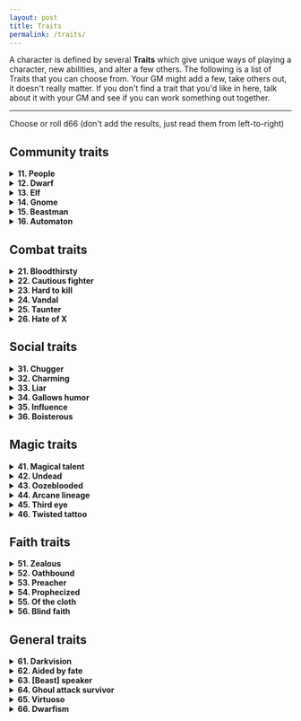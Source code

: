 ```yaml
---
layout: post
title: Traits
permalink: /traits/
---
```


A character is defined by several <b>Traits</b> which give unique ways of playing a character, new abilities, and alter a few others. The following is a list of Traits that you can choose from. Your GM might add a few, take others out, it doesn't really matter. If you don't find a trait that you'd like in here, talk about it with your GM and see if you can work something out together.
***

Choose or roll d66 (don't add the results, just read them from left-to-right)

## Community traits
<details markdown="1">
<summary><b>11. People</b></summary>
You actually belong to a race or sub-race of people. All the Traits you have are shared among these people. Describe a few defining aesthetic features. You have 1 <b>Friend</b> from this group of people, probably from where you come from. They'll help you out anytime if you meet them. In the outside world, you represent these people. Act accordingly.

If you already have a [Community] trait, you can acquire this for free.

Instead of a race, this can be an organization, clan, family or other form of group of people.
</details>

<details markdown="1">
<summary><b>12. Dwarf</b></summary>
You have a beard, which takes up an Inventory slot. You can shave it off, but it'll regrow to full after a week. You can braid up to 3 Valuables into your beard. For each Valuable you have braided into your beard, you have +1 HP.

Bonus item: A dented helmet (acts as a Shield)

Might or Lore +1, Wit -1. 
</details>

<details markdown="1">
<summary><b>13. Elf</b></summary>
Whenever you're dirtied, humiliated, or otherwise shown in a less-than-ideal light, you take a Wound. These Wounds don't heal until you've taken care of where it comes from (cleaning up, regaining your pride, etc).
  
All attributes +2.
</details>

<details markdown="1">
<summary><b>14. Gnome</b></summary>
You can't wield medium or heavy melee weapons, or mechanical ranged weapons. When you sleep, you can ask the GM, "If I do X, will Y happen?". The GM can truthfully answer by Yes, No or Maybe.

Wit or Lore +1, Might -1.
</details>

<details markdown="1">
<summary><b>15. Beastman</b></summary>
You're an orc (pigman), a goblin (ratman) or a gnoll (dogman).

Scars you acquire give you either +1 Armor (if Inventory) or +1 HP (if Mind).

Might or Grace +1, Lore -2.
</details>

<details markdown="1">
<summary><b>16. Automaton</b></summary>
You have an attribute called PURPOSE (all caps is non-optional). It is always equal to your highest attribute. State your purpose in three words (for example, DEFEND-THIS-AREA, MUST-PROTECT-GEORGE, SLAY-ALL-MUTANTS, etc). Whenever you are in a situation where you're doing your purpose, roll PURPOSE instead of the normal attribute.
State also something that doesn't compute, in one word (for example, LOVE, WAR or TAXES). Whenever you're confronted with what you can't compute, either fall to 0 HP or shut down and reboot after a minute.
Someone with the appropriate tools can reprogram you while you're sleeping. They choose your new purpose. You choose what doesn't compute.

Lore -1.
</details>

## Combat traits
<details markdown="1">
<summary><b>21. Bloodthirsty</b></summary>
You love the smell of blood - yours or others. If you deal damage to an undamaged enemy, you heal 1 HP. If you're bathed in the mire of blood by the end of combat, heal all HP.

Bonus item: Notched axe (medium melee. Other warriors might want to compare. Some might want to kill you to prove a point)

+1 Grace.
</details>

<details markdown="1">
<summary><b>22. Cautious fighter</b></summary>
If you don't attack or cast a spell during a round of combat, your Armor is 5 (unless it was already higher).

Bonus item: Rampart shield (Armor, acts as a wall if you plant it firmly in the ground)
</details>

<details markdown="1">
<summary><b>23. Hard to kill</b></summary>
You aren't penalized by your current number of Wounds when you attempt to Stabilize.

Bonus item: Toothmarked leather belt (if you bite on it, you have a boon on any roll to resist pain effects)

+1 Might.
</details>

<details markdown="1">
<summary><b>24. Vandal</b></summary>
You deal maximum damage to unattended objects.

Bonus item: Spiked leather straps (Armor)
</details>

<details markdown="1">
<summary><b>25. Taunter</b></summary>
If you find a good, contextual insult to yell at your enemy during your turn ('good' defined by the other players, and GM, going 'ooooooooh') force a reaction roll with your Wit as penalty.

+1 Wit.
</details>

<details markdown="1">
<summary><b>26. Hate of X</b></summary>
When you get this trait, replace X by some kind of creature. Orcs. Humans. Dogs. Trees.
If your target rsembles, even closely, the subject of your hate, you deal +2 damage to them.

Bonus item: Trophy from a slain X (might anger or intimidate. Who knows)
</details>

## Social traits
<details markdown="1">
<summary><b>31. Chugger</b></summary>
You make friends around drink. If you chug a pint in front of someone, you get a boon to your Reaction roll.

Bonus item: Lucky tankard (if you drink booze from it, heal 1d6 HP)

-1 Wit.
</details>

<details markdown="1">
<summary><b>32. Charming</b></summary>
As long as you're the one doing the talking, you have +1 to all Reaction rolls.

Bonus item: Palm-sized mirror (great for looking around corners)
</details>

<details markdown="1">
<summary><b>33. Liar</b></summary>
Once per day, you can tell a lie that isn't obviously false, and people will believe you for [Wit] minutes. Then they'll realize the supercherie, and come to get you.

+1 Wit.
</details>

<details markdown="1">
<summary><b>34. Gallows humor</b></summary>
If you tell a dark joke during lunch, others who can hear you can heal as many Wounds as you have Scars in your Mind.

Bonus item: Trauma (as Scar in mind, but it's what allows you to tell such dark jokes)
</details>

<details markdown="1">
<summary><b>35. Influence</b></summary>
Your name bears importance and power. Most people of your kind will recognize you. You can force people to act towards you and your party as if you had a 10 on the Reaction roll - for a time. That is, unless they're above you on the hierarchical food chain.

Bonus item: Signet ring (Valuable, proof of your name)
</details>

<details markdown="1">
<summary><b>36. Boisterous</b></summary>
You can convince everyone you're the most important part of your party.

Bonus item: Flashy cloak (Armor, only if you have no other armor)
</details>

## Magic traits
<details markdown="1">
<summary><b>41. Magical talent</b></summary>
You have 1 base Magic dice. If you wave your hands around, you can make harmless flashes and puffs of smoke appear from your fingertips.

-1 Lore.
</details>

<details markdown="1">
<summary><b>42. Undead</b></summary>
You are cold to the touch. You're gaunt. Or perhaps you're just a skeleton, really - you choose; People will react accordingly. You don't remember what you were before, although your body does. You don't need to breathe or eat, and you won't age, even magically.

-2 Lore.
</details>

<details markdown="1">
<summary><b>43. Oozeblooded</b></summary>
You can split yourself into pieces tha can all autonomously act. Don't lose them.

+1 Grace, -1 Might.
</details>

<details markdown="1">
<summary><b>44. Arcane lineage</b></summary>
You can tell if an object is magical by licking it.

Bonus item: Jade pearl (can be knocked against your head once a day to get one Magic dice that lasts 1 hour)
</details>

<details markdown="1">
<summary><b>45. Third eye</b></summary>
You have a grotesque third eye on your forehead. As long as its open and uncovered, once per day you can roll the Reaction roll on an initial meeting with someone without having to interact with them (essentially knowing the result of the first Reaction roll in advance). When you see someone you know, you know their reaction roll toward you. These reaction rolls can be subject to change.

Bonus item: Wide-brimmed hat (hides most of your face)
</details>

<details markdown="1">
<summary><b>46. Twisted tattoo</b></summary>
When you roll 2 or more Magic dice, you can make one dice result equal another's. These doubles are counted towards Mishaps.

Bonus item: Magical tattoo (As Scar in your Mind, except is magical)
</details>

## Faith traits
<details markdown="1">
<summary><b>51. Zealous</b></summary>
During lunch, instead of eating, you can follow an esoteric ritual proper to your faith. Define it now.

Bonus item: Bloody whip (light melee, only deals damage on targets with 0 armor)
</details>

<details markdown="1">
<summary><b>52. Oathbound</b></summary>
Define your principal duty. You have a boon on all rolls to resist effects which would make you go against this duty.

Bonus item: Tragic memento (Once per day, hold it in your hand and state your duty aloud before acting to have a boon on the roll)
</details>

<details markdown="1">
<summary><b>53. Preacher</b></summary>
When you take an hour to proselytize to a crowd, [Wit]d6 people assist. Half of them are interested in what you say and keep looking. A quarter of them dislike what you say. You have a [Wit]-in-d6 chance to attract the attention of a fervent who'll help you, and potentially become your Follower. If so, they start with a Loyalty of 2.

+1 Wit.
</details>

<details markdown="1">
<summary><b>54. Prophecized</b></summary>
When anyone, even the GM, naturally rolls snake eyes (double '1's on a roll) or double '6's, you may state aloud, 'As the prophecy foretold.' You regain all HP, and the <i>very next</i> roll will be maximized (if it was double '1's) or minimized (if it was double '6's).

Bonus item: Birthmark (As Scar, except if ever you lose this, you aren't Prophecized anymore)
</details>

<details markdown="1">
<summary><b>55. Of the cloth</b></summary>
When you wear your robes openly, you are recognized as a member of your clergy. The general populace appreciates you, and are willing to shelter you and your party for a night unless you pose a threat.

Bonus item: Cloth of the clergy (acts as Armor against evil spirits and demons)
</details>

<details markdown="1">
<summary><b>56. Blind faith</b></summary>
When you follow your faith without consideration of the danger, heal 1 HP.

Bonus item: Blindfold (can see nearby invisible things when worn over eyes)
</details>

## General traits
<details markdown="1">
<summary><b>61. Darkvision</b></summary>
You can see in the dark as if you had a torch in your hand.

Bonus item: Magnifying glass (can be used to burn ants)
</details>

<details markdown="1">
<summary><b>62. Aided by fate</b></summary>
At the start of the day, roll a d6. Once per day, you can replace the result of <i>any</i> d6 roll by this result.

Bonus item: Pair of dice (loaded? Who knows)
</details>

<details markdown="1">
<summary><b>63. [Beast] speaker</b></summary>
Choose some kind of beast. Cats. Crows. Newts. You can talk to them. Doesn't mean they like you.

Bonus item: Small [beast] (as Follower, 1 HP, likes you)
</details>

<details markdown="1">
<summary><b>64. Ghoul attack survivor</b></summary>
By being very quiet, you can tell the difference between silence because there's nothing there, or silence because something doesn't want to be noticed.

+1 Lore.
</details>

<details markdown="1">
<summary><b>65. Virtuoso</b></summary>
You're <i>very</i> good at playing your instrument. People will stop what they're doing, as long as there's nothing threatening around, to listen.

Bonus item: Portable instrument of your choice (not very good quality)

+1 Grace.
</details>

<details markdown="1">
<summary><b>66. Dwarfism</b></summary>
You're a small individual. You can't wield medium or heavy weapons, or mechanical ranged weapons. You have a boon on any non-combat roll where your size would be advantageous.

Bonus item: Footstool (reach those high places)
</details>
